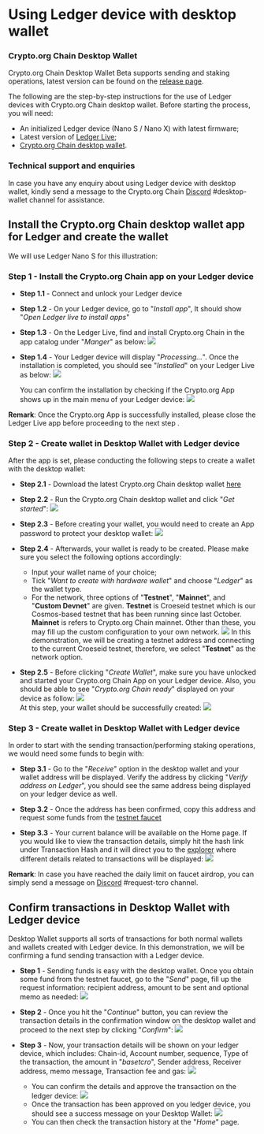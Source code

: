 # Using Ledger device with desktop wallet

### Crypto.org Chain Desktop Wallet 
Crypto.org Chain Desktop Wallet Beta supports sending and staking operations, latest version can be found on the [release page](https://github.com/crypto-com/chain-desktop-wallet/releases). 


The following are the step-by-step instructions for the use of Ledger devices with Crypto.org Chain desktop wallet. Before starting the process, you will need:
 
- An initialized Ledger device (Nano S / Nano X) with latest firmware;
- Latest version of [Ledger Live](https://www.ledger.com/ledger-live);
- [Crypto.org Chain desktop wallet](https://github.com/crypto-com/chain-desktop-wallet/releases).


### Technical support and enquiries
In case you have any enquiry about using Ledger device with desktop wallet, kindly send a message to the Crypto.org Chain [Discord](https://discord.gg/pahqHz26q4) #desktop-wallet channel for assistance.


## Install the Crypto.org Chain desktop wallet app for Ledger and create the wallet  
We will use Ledger Nano S for this illustration:
### Step 1 - Install the Crypto.org Chain app on your Ledger device

- **Step 1.1** - Connect and unlock your Ledger device

- **Step 1.2** - On your Ledger device, go to "*Install app*", It should show "*Open Ledger live to install apps*"

- **Step 1.3** - On the Ledger Live, find and install Crypto.org Chain in the app catalog under "*Manger*" as below:
        <img src="./assets/ledger_desktop_wallet/s1-4.png" />

- **Step 1.4** - Your Ledger device will display "*Processing…*". Once the installation is completed, you should see "*Installed*" on your Ledger Live as below:
        <img src="./assets/ledger_desktop_wallet/s1-5.png" />

    You can confirm the installation by checking if the Crypto.org App shows up in the main menu of your Ledger device:
            <img src="./assets/ledger_desktop_wallet/s1-5-1.jpeg" />

**Remark**: Once the Crypto.org App is successfully installed, please close the Ledger Live app before proceeding to the next step .

### Step 2 - Create wallet in Desktop Wallet with Ledger device

After the app is set, please conducting the following steps to create a wallet with the desktop wallet: 

- **Step 2.1** - Download the latest Crypto.org Chain desktop wallet [here](https://github.com/crypto-com/chain-desktop-wallet/releases)

- **Step 2.2** - Run the Crypto.org Chain desktop wallet and click "*Get started*":
        <img src="./assets/ledger_desktop_wallet/s2-2.png" />

- **Step 2.3** - Before creating your wallet, you would need to create an App password to protect your desktop wallet:
        <img src="./assets/ledger_desktop_wallet/s2-3.png" />

- **Step 2.4** - Afterwards, your wallet is ready to be created. Please make sure you select the following options accordingly:

    - Input your wallet name of your choice;
    - Tick "*Want to create with hardware wallet*" and choose "*Ledger*" as the wallet type. 
    - For the network, three options of "**Testnet**", "**Mainnet**", and "**Custom Devnet**" are given. **Testnet** is Croeseid testnet which is our Cosmos-based testnet that has been running since last October. **Mainnet** is refers to Crypto.org Chain mainnet. Other than these, you may fill up the custom configuration to your own network.
        <img src="./assets/ledger_desktop_wallet/s2-4.png" />
    In this demonstration, we will be creating a testnet address and connecting to the current Croeseid testnet, therefore, we select "**Testnet**" as the network option. 

- **Step 2.5** - Before clicking "*Create Wallet*", make sure you have unlocked and started your Crypto.org Chain App on your Ledger device. Also, you should be able to see "*Crypto.org Chain ready*" displayed on your device as follow: 
        <img src="./assets/ledger_desktop_wallet/s2-5.jpg" />    
    At this step, your wallet should be successfully created:
            <img src="./assets/ledger_desktop_wallet/s2-5-1.png" />


### Step 3 - Create wallet in Desktop Wallet with Ledger device
In order to start with the sending transaction/performing staking operations, we would need some funds to begin with:

- **Step 3.1** - Go to the "*Receive*" option in the desktop wallet and your wallet address will be displayed. Verify the address by clicking "*Verify address on Ledger*", you should see the same address being displayed on your ledger device as well.

- **Step 3.2** - Once the address has been confirmed, copy this address and request some funds from the [testnet faucet](https://crypto.org/faucet)

- **Step 3.3** - Your current balance will be available on the Home page. If you would like to view the transaction details, simply hit the hash link under Transaction Hash and it will direct you to the [explorer](https://crypto.org/explorer/) where different details related to transactions will be displayed:
            <img src="./assets/ledger_desktop_wallet/s3-3.png" />

**Remark**: In case you have reached the daily limit on faucet airdrop, you can simply send a message on [Discord](https://discord.gg/pahqHz26q4) #request-tcro channel.

## Confirm transactions in Desktop Wallet with Ledger device
Desktop Wallet supports all sorts of transactions for both normal wallets and wallets created with Ledger device. In this demonstration, we will be confirming a fund sending transaction with a Ledger device.

- **Step 1** - Sending funds is easy with the desktop wallet. Once you obtain some fund from the testnet faucet, go to the "*Send*" page, fill up the request information: recipient address, amount to be sent and optional memo as needed:
            <img src="./assets/ledger_desktop_wallet/s4-1.png" />

- **Step 2** - Once you hit the "*Continue*" button, you can review the transaction details in the confirmation window on the desktop wallet and proceed to the next step by clicking "*Confirm*":
            <img src="./assets/ledger_desktop_wallet/s4-2.png" />

- **Step 3** - Now, your transaction details will be shown on your ledger device, which includes: 
Chain-id, Account number, sequence, Type of the transaction, the amount in "*basetcro*", Sender address, Receiver address, memo message, Transaction fee and gas:
            <img src="./assets/ledger_desktop_wallet/s4-3-1.jpeg" />
    - You can confirm the details and approve the transaction on the ledger device:
                <img src="./assets/ledger_desktop_wallet/s4-3-2.jpeg" />
    - Once the transaction has been approved on you ledger device, you should see a success message on your Desktop Wallet:
                <img src="./assets/ledger_desktop_wallet/s4-3-3.png" />
    - You can then check the transaction history at the "*Home*" page. 
